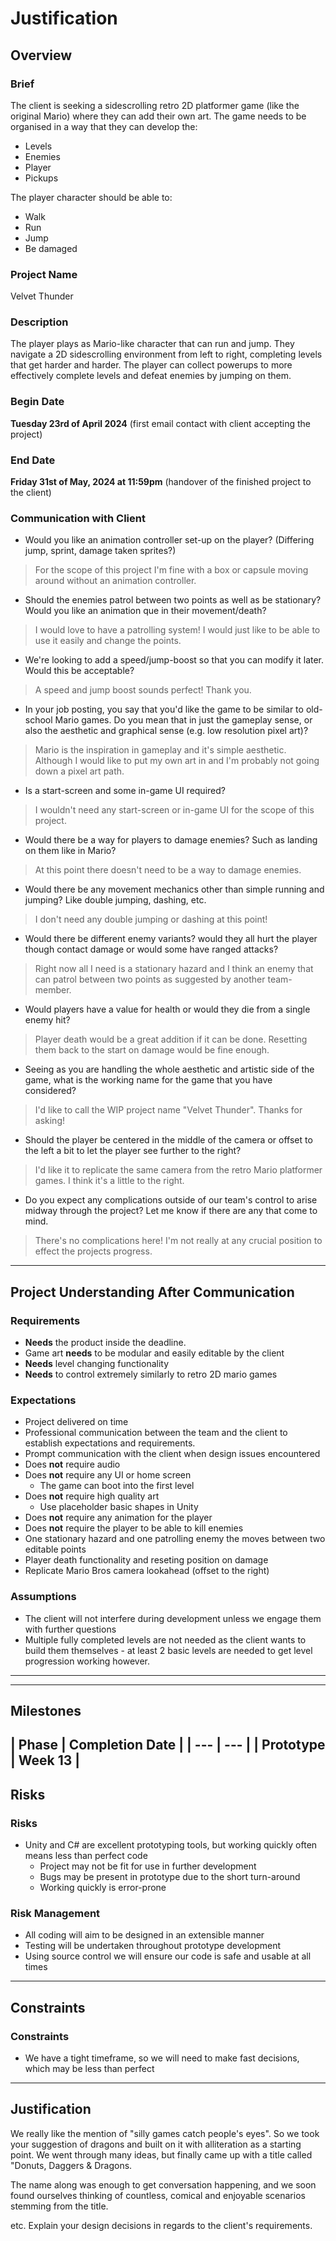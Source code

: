 # Justification
[//]: # (This section is an example of justifying your design and development decisions.)

## Overview

### Brief
The client is seeking a sidescrolling retro 2D platformer game (like the original Mario) where they can add their own art. The game needs to be organised in a way that they can develop the:
* Levels
* Enemies
* Player 
* Pickups

The player character should be able to:
* Walk
* Run
* Jump
* Be damaged

### Project Name
Velvet Thunder

### Description
The player plays as Mario-like character that can run and jump. 
They navigate a 2D sidescrolling environment from left to right, completing levels that get harder and harder.
The player can collect powerups to more effectively complete levels and defeat enemies by jumping on them.

### Begin Date
**Tuesday 23rd of April 2024** (first email contact with client accepting the project)
### End Date
**Friday 31st of May, 2024 at 11:59pm** (handover of the finished project to the client)

### Communication with Client
* Would you like an animation controller set-up on the player? (Differing jump, sprint, damage taken sprites?)
> For the scope of this project I'm fine with a box or capsule moving around without an animation controller.

* Should the enemies patrol between two points as well as be stationary? Would you like an animation que in their movement/death?
> I would love to have a patrolling system! I would just like to be able to use it easily and change the points.

* We're looking to add a speed/jump-boost so that you can modify it later. Would this be acceptable?
> A speed and jump boost sounds perfect! Thank you.

* In your job posting, you say that you'd like the game to be similar to old-school Mario games. Do you mean that in just the gameplay sense, or also the aesthetic and graphical sense (e.g. low resolution pixel art)?
> Mario is the inspiration in gameplay and it's simple aesthetic. Although I would like to put my own art in and I'm probably not going down a pixel art path. 

* Is a start-screen and some in-game UI required?
> I wouldn't need any start-screen or in-game UI for the scope of this project.

* Would there be a way for players to damage enemies? Such as landing on them like in Mario?
> At this point there doesn't need to be a way to damage enemies. 

* Would there be any movement mechanics other than simple running and jumping? Like double jumping, dashing, etc.
> I don't need any double jumping or dashing at this point!

* Would there be different enemy variants? would they all hurt the player though contact damage or would some have ranged attacks?
> Right now all I need is a stationary hazard and I think an enemy that can patrol between two points as suggested by another team-member.

* Would players have a value for health or would they die from a single enemy hit?
> Player death would be a great addition if it can be done. Resetting them back to the start on damage would be fine enough.

* Seeing as you are handling the whole aesthetic and artistic side of the game, what is the working name for the game that you have considered?
> I'd like to call the WIP project name "Velvet Thunder". Thanks for asking!

* Should the player be centered in the middle of the camera or offset to the left a bit to let the player see further to the right?
> I'd like it to replicate the same camera from the retro Mario platformer games. I think it's a little to the right.

* Do you expect any complications outside of our team's control to arise midway through the project? Let me know if there are any that come to mind.
> There's no complications here! I'm not really at any crucial position to effect the projects progress. 

---

## Project Understanding After Communication

### Requirements
[//]: # (What are the requirements of the finished project?)
* **Needs** the product inside the deadline.
* Game art **needs** to be modular and easily editable by the client
* **Needs** level changing functionality
* **Needs** to control extremely similarly to retro 2D mario games

### Expectations
[//]: # (What are the client's expectations?)
* Project delivered on time
* Professional communication between the team and the client to establish expectations and requirements.
* Prompt communication with the client when design issues encountered
* Does **not** require audio
* Does **not** require any UI or home screen
    * The game can boot into the first level
* Does **not** require high quality art
    * Use placeholder basic shapes in Unity
* Does **not** require any animation for the player
* Does **not** require the player to be able to kill enemies
* One stationary hazard and one patrolling enemy the moves between two editable points
* Player death functionality and reseting position on damage
* Replicate Mario Bros camera lookahead (offset to the right)

### Assumptions
[//]: # (What are you assuming based on client responses)
* The client will not interfere during development unless we engage them with further questions
* Multiple fully completed levels are not needed as the client wants to build them themselves - at least 2 basic levels are needed to get level progression working however.
---

[//]: # (### Schedule of Rates)
[//]: # (This is where you would list your hourly rates and time estimations)

---
## Milestones
[//]: # (Breakdown of phases of development, with estimated delivery times)
[//]: # (In practice, if you were working on fixed price phases, you would also list expected payment after each phase.)
| Phase | Completion Date |
| --- | --- |
| Prototype | Week 13 |
---

## Risks

### Risks
[//]: # (What are the risks of this project)
* Unity and C# are excellent prototyping tools, but working quickly often means less than perfect code
    * Project may not be fit for use in further development
    * Bugs may be present in prototype due to the short turn-around
    * Working quickly is error-prone

### Risk Management
[//]: # (How are you managing the mentioned risks)
* All coding will aim to be designed in an extensible manner
* Testing will be undertaken throughout prototype development
* Using source control we will ensure our code is safe and usable at all times

---

## Constraints

### Constraints
[//]: # (What are the constraints of this project)
* We have a tight timeframe, so we will need to make fast decisions, which may be less than perfect

---

## Justification
We really like the mention of "silly games catch people's eyes". So we took your suggestion of dragons and built on it with alliteration as a starting point. We went through many ideas, but finally came up with a title called "Donuts, Daggers & Dragons.

The name along was enough to get conversation happening, and we soon found ourselves thinking of countless, comical and enjoyable scenarios stemming from the title.

etc. Explain your design decisions in regards to the client's requirements.

